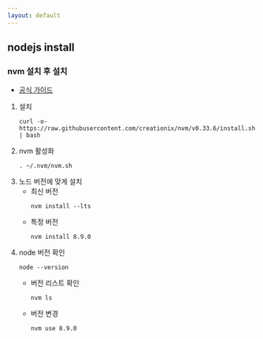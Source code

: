 ```yaml
---
layout: default 
---
```

## nodejs install 

### nvm 설치 후 설치 
- [공식 가이드](http://docs.aws.amazon.com/ko_kr/elasticbeanstalk/latest/dg/nodejs-devenv.html)

1. 설치 
    ```
    curl -o- https://raw.githubusercontent.com/creationix/nvm/v0.33.6/install.sh | bash
    ```
2. nvm 활성화 
    ```
    . ~/.nvm/nvm.sh
    ```
3. 노드 버전에 맞게 설치
    - 최신 버전
        ```
        nvm install --lts
        ```
    - 특정 버전
        ```
        nvm install 8.9.0
        ```
4. node 버전 확인   
    ```
    node --version
    ```
    - 버전 리스트 확인
        ```
        nvm ls
        ```
    - 버전 변경
        ```
        nvm use 8.9.0
        ```
    